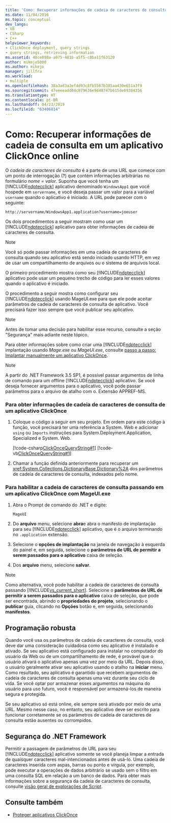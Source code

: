 ```yaml
---
title: 'Como: Recuperar informações de cadeia de caracteres de consulta em um aplicativo ClickOnce Online | Microsoft Docs'
ms.date: 11/04/2016
ms.topic: conceptual
dev_langs:
- VB
- CSharp
- C++
helpviewer_keywords:
- ClickOnce deployment, query strings
- query strings, retrieving information
ms.assetid: 48ce098a-a075-481b-a5f5-c8ba11f63120
author: mikejo5000
ms.author: mikejo
manager: jillfra
ms.workload:
- multiple
ms.openlocfilehash: 38a3ad3a3ef4d93c8fb5567b385aa430e651a3f9
ms.sourcegitcommit: 47eeeeadd84c879636e9d48747b615de69384356
ms.translationtype: HT
ms.contentlocale: pt-BR
ms.lasthandoff: 04/23/2019
ms.locfileid: "63406814"
---
```

# <a name="how-to-retrieve-query-string-information-in-an-online-clickonce-application"></a>Como: Recuperar informações de cadeia de consulta em um aplicativo ClickOnce online
O *cadeia de caracteres de consulta* é a parte de uma URL que comece com um ponto de interrogação (?) que contém informações arbitrárias no formulário *nome = valor*. Suponha que você tenha um [!INCLUDE[ndptecclick](../deployment/includes/ndptecclick_md.md)] aplicativo denominado `WindowsApp1` que você hospede em `servername`, e você deseja passar um valor para a variável `username` quando o aplicativo é iniciado. A URL pode parecer com o seguinte:

 `http://servername/WindowsApp1.application?username=joeuser`

 Os dois procedimentos a seguir mostram como usar um [!INCLUDE[ndptecclick](../deployment/includes/ndptecclick_md.md)] aplicativo para obter informações de cadeia de caracteres de consulta.

> [!NOTE]
> Você só pode passar informações em uma cadeia de caracteres de consulta quando seu aplicativo está sendo iniciado usando HTTP, em vez de usar um compartilhamento de arquivos ou o sistema de arquivos local.

 O primeiro procedimento mostra como seu [!INCLUDE[ndptecclick](../deployment/includes/ndptecclick_md.md)] aplicativo pode usar um pequeno trecho de código para ler esses valores quando o aplicativo é iniciado.

 O procedimento a seguir mostra como configurar seu [!INCLUDE[ndptecclick](../deployment/includes/ndptecclick_md.md)] usando MageUI.exe para que ele pode aceitar parâmetros de cadeia de caracteres de consulta de aplicativo. Você precisará fazer isso sempre que você publicar seu aplicativo.

> [!NOTE]
> Antes de tomar uma decisão para habilitar esse recurso, consulte a seção "Segurança" mais adiante neste tópico.

 Para obter informações sobre como criar uma [!INCLUDE[ndptecclick](../deployment/includes/ndptecclick_md.md)] implantação usando *Mage.exe* ou *MageUI.exe*, consulte [passo a passo: Implantar manualmente um aplicativo ClickOnce](../deployment/walkthrough-manually-deploying-a-clickonce-application.md).

> [!NOTE]
> A partir do .NET Framework 3.5 SP1, é possível passar argumentos de linha de comando para um offline [!INCLUDE[ndptecclick](../deployment/includes/ndptecclick_md.md)] aplicativo. Se você deseja fornecer argumentos para o aplicativo, você pode passar parâmetros para o arquivo de atalho com o. Extensão APPREF-MS.

### <a name="to-obtain-query-string-information-from-a-clickonce-application"></a>Para obter informações de cadeia de caracteres de consulta de um aplicativo ClickOnce

1. Coloque o código a seguir em seu projeto. Em ordem para este código à função, você precisará ter uma referência a System. Web e adicionar `using` ou `Imports` instruções para System.Deployment.Application, Specialized e System. Web.

     [!code-csharp[ClickOnceQueryString#1](../deployment/codesnippet/CSharp/how-to-retrieve-query-string-information-in-an-online-clickonce-application_1.cs)]
     [!code-vb[ClickOnceQueryString#1](../deployment/codesnippet/VisualBasic/how-to-retrieve-query-string-information-in-an-online-clickonce-application_1.vb)]

2. Chamar a função definida anteriormente para recuperar um <xref:System.Collections.DictionaryBase.Dictionary%2A> dos parâmetros de cadeia de caracteres de consulta, indexados pelo nome.

### <a name="to-enable-query-string-passing-in-a-clickonce-application-with-mageuiexe"></a>Para habilitar a cadeia de caracteres de consulta passando em um aplicativo ClickOnce com MageUI.exe

1. Abra o Prompt de comando do .NET e digite:

   ```cmd
   MageUI
   ```

2. Do **arquivo** menu, selecione **abra**e abra o manifesto de implantação para seu [!INCLUDE[ndptecclick](../deployment/includes/ndptecclick_md.md)] aplicativo, que é o arquivo terminando no `.application` extensão.

3. Selecione o **opções de implantação** na janela de navegação à esquerda do painel e, em seguida, selecione o **parâmetros de URL de permitir a serem passados para o aplicativo** caixa de seleção.

4. Dos **arquivo** menu, selecione **salvar**.

> [!NOTE]
> Como alternativa, você pode habilitar a cadeia de caracteres de consulta passando [!INCLUDE[vs_current_short](../code-quality/includes/vs_current_short_md.md)]. Selecione o **parâmetros de URL de permitir a serem passados para o aplicativo** caixa de seleção, que pode ser encontrada, abrindo o **propriedades do projeto**, selecionando o **publicar** guia, clicando no **Opções** botão e, em seguida, selecionando **manifestos**.

## <a name="robust-programming"></a>Programação robusta
 Quando você usa os parâmetros de cadeia de caracteres de consulta, você deve dar uma consideração cuidadosa como seu aplicativo é instalado e ativado. Se seu aplicativo está configurado para instalar no computador do usuário da Web ou de um compartilhamento de rede, é provável que o usuário ativará o aplicativo apenas uma vez por meio da URL. Depois disso, o usuário geralmente ativar seu aplicativo usando o atalho na **iniciar** menu. Como resultado, seu aplicativo é garantido que recebem argumentos de cadeia de caracteres de consulta apenas uma vez durante seu ciclo de vida. Se você optar por armazenar esses argumentos na máquina do usuário para uso futuro, você é responsável por armazená-los de maneira segura e protegida.

 Se seu aplicativo só está online, ele sempre será ativado por meio de uma URL. Mesmo nesse caso, no entanto, seu aplicativo deve ser escrito para funcionar corretamente se os parâmetros de cadeia de caracteres de consulta estão ausentes ou corrompidos.

## <a name="net-framework-security"></a>Segurança do .NET Framework
 Permitir a passagem de parâmetros de URL para seu [!INCLUDE[ndptecclick](../deployment/includes/ndptecclick_md.md)] aplicativo somente se você planeja limpar a entrada de quaisquer caracteres mal-intencionados antes de usá-lo. Uma cadeia de caracteres inserida com aspas, barras ou ponto e vírgula, por exemplo, pode executar a operações de dados arbitrário se usado sem o filtro em uma consulta SQL em relação a um banco de dados. Para obter mais informações sobre a segurança da cadeia de caracteres de consulta, consulte [visão geral de explorações de Script](https://msdn.microsoft.com/Library/772c7312-211a-4eb3-8d6e-eec0aa1dcc07).

## <a name="see-also"></a>Consulte também
- [Proteger aplicativos ClickOnce](../deployment/securing-clickonce-applications.md)
